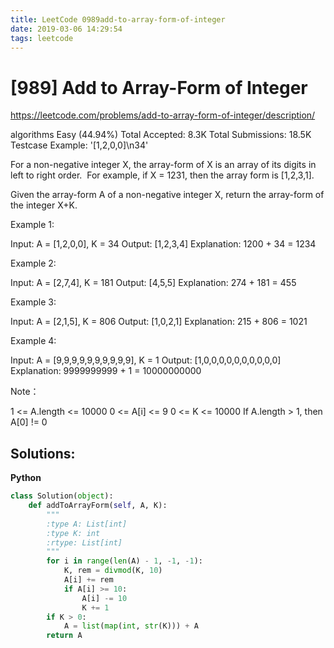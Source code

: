 ```yaml
---
title: LeetCode 0989add-to-array-form-of-integer
date: 2019-03-06 14:29:54
tags: leetcode
---
```


# [989] Add to Array-Form of Integer

 https://leetcode.com/problems/add-to-array-form-of-integer/description/

 algorithms
 Easy (44.94%)
 Total Accepted:    8.3K
 Total Submissions: 18.5K
 Testcase Example:  '[1,2,0,0]\n34'

 For a non-negative integer X, the array-form of X is an array of its digits
 in left to right order.  For example, if X = 1231, then the array form is
 [1,2,3,1].
 
 Given the array-form A of a non-negative integer X, return the array-form of
 the integer X+K.
 
 
 
 
 
 
 
 Example 1:
 
 
 Input: A = [1,2,0,0], K = 34
 Output: [1,2,3,4]
 Explanation: 1200 + 34 = 1234
 
 
 
 Example 2:
 
 
 Input: A = [2,7,4], K = 181
 Output: [4,5,5]
 Explanation: 274 + 181 = 455
 
 
 
 Example 3:
 
 
 Input: A = [2,1,5], K = 806
 Output: [1,0,2,1]
 Explanation: 215 + 806 = 1021
 
 
 
 Example 4:
 
 
 Input: A = [9,9,9,9,9,9,9,9,9,9], K = 1
 Output: [1,0,0,0,0,0,0,0,0,0,0]
 Explanation: 9999999999 + 1 = 10000000000
 
 
 
 
 Note：
 
 
 1 <= A.length <= 10000
 0 <= A[i] <= 9
 0 <= K <= 10000
 If A.length > 1, then A[0] != 0
 
 
 
 
 
 

## Solutions:

**Python**
```python
class Solution(object):
    def addToArrayForm(self, A, K):
        """
        :type A: List[int]
        :type K: int
        :rtype: List[int]
        """
        for i in range(len(A) - 1, -1, -1):
            K, rem = divmod(K, 10)
            A[i] += rem
            if A[i] >= 10:
                A[i] -= 10
                K += 1
        if K > 0:
            A = list(map(int, str(K))) + A
        return A
```